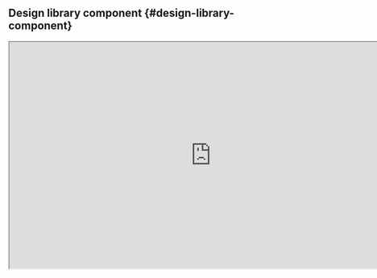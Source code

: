 ## Design library component {#design-library-component}

<iframe tabindex="0" class="border border-base-lighter radius-lg width-full add-aspect-16x9 padding-0" width="800" height="450" src="https://www.figma.com/embed?embed_host=share&url={{ url }}" allowfullscreen></iframe>